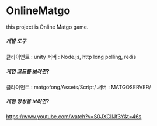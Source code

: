 # OnlineMatgo
this project is Online Matgo game.


##### 개발 도구
클라이언트 : unity
서버 : Node.js, http long polling, redis 

##### 게임 코드를 보려면?
클라이언트 : matgofong/Assets/Script/
서버 : MATGOSERVER/  

##### 게임 영상을 보려면?
https://www.youtube.com/watch?v=S0JXCIlJf3Y&t=46s
